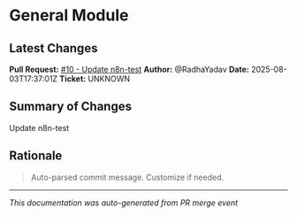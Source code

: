 # General Module

## Latest Changes

**Pull Request:** [#10 - Update n8n-test](https://github.com/RadhaYadav/KaILax-V1/pull/10)
**Author:** @RadhaYadav
**Date:** 2025-08-03T17:37:01Z
**Ticket:** UNKNOWN

## Summary of Changes

Update n8n-test

## Rationale

> Auto-parsed commit message. Customize if needed.

---

*This documentation was auto-generated from PR merge event*
